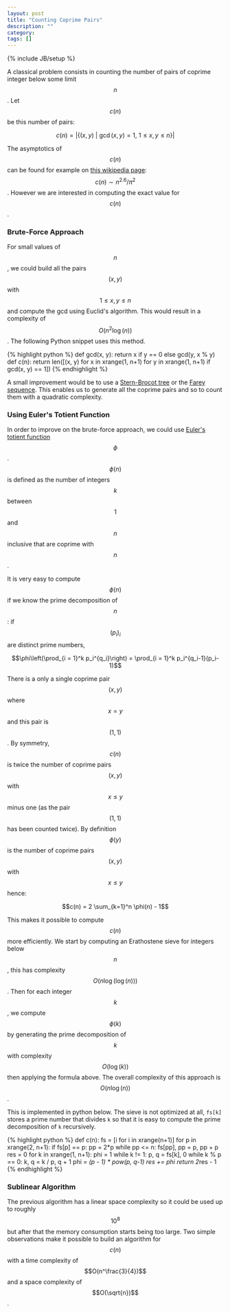 ```yaml
---
layout: post
title: "Counting Coprime Pairs"
description: ""
category: 
tags: []
---
```

{% include JB/setup %}

A classical problem consists in counting the number of pairs of coprime integer below some limit $$n$$. Let $$c(n)$$ be this number of pairs:

$$c(n) = \left| \left\{ (x, y) ~|~ \gcd(x, y) = 1,~ 1 \leq x, y \leq n \right\} \right|$$

The asymptotics of $$c(n)$$ can be found for example on [this wikipedia page](http://en.wikipedia.org/wiki/Coprime_integers#Probabilities): $$c(n) \sim n^2.6/\pi^2$$.  However we are interested in computing the exact value for $$c(n)$$.

### Brute-Force Approach

For small values of $$n$$, we could build all the pairs $$(x, y)$$ with $$1 \leq x, y\leq n$$ and compute the gcd using Euclid's algorithm. This would result in a complexity of $$O(n^2\log(n))$$.  The following Python snippet uses this method.

{% highlight python %}
def gcd(x, y): return x if y == 0 else gcd(y, x % y)
def c(n):
    return len([(x, y) for x in xrange(1, n+1) for y in xrange(1, n+1) if gcd(x, y) == 1])
{% endhighlight %}

A small improvement would be to use a [Stern-Brocot tree](http://laurentmazare.github.io/2013/07/20/using-the-stern-brocot-tree/) or the [Farey sequence](http://en.wikipedia.org/wiki/Farey_sequence).  This enables us to generate all the coprime pairs and so to count them with a quadratic complexity.

### Using Euler's Totient Function

In order to improve on the brute-force approach, we could use [Euler's totient function](http://en.wikipedia.org/wiki/Euler's_totient_function) $$\phi$$.  $$\phi(n)$$ is defined as the number of integers $$k$$ between $$1$$ and $$n$$ inclusive that are coprime with $$n$$.

It is very easy to compute $$\phi(n)$$ if we know the prime decomposition of $$n$$: if $$(p_i)_i$$ are distinct prime numbers,

$$\phi\left(\prod_{i = 1}^k p_i^{q_i}\right) = \prod_{i = 1}^k p_i^{q_i-1}(p_i-1)$$ 

There is a only a single coprime pair $$(x, y)$$ where $$x = y$$ and this pair is $$(1, 1)$$. By symmetry, $$c(n)$$ is twice the number of coprime pairs $$(x, y)$$ with $$x \leq y$$ minus one (as the pair $$(1, 1)$$ has been counted twice). By definition $$\phi(y)$$ is the number of coprime pairs $$(x, y)$$ with $$x \leq y$$ hence:

$$c(n) = 2 \sum_{k=1}^n \phi(n) - 1$$


This makes it possible to compute $$c(n)$$ more efficiently. We start by computing an Erathostene sieve for integers below $$n$$, this has complexity $$O(n\log(\log(n)))$$. Then for each integer $$k$$, we compute $$\phi(k)$$ by generating the prime decomposition of $$k$$ with complexity $$O(\log(k))$$ then applying the formula above. The overall complexity of this approach is $$O(n\log(n))$$.

This is implemented in python below. The sieve is not optimized at all, `fs[k]` stores a prime number that divides `k` so that it is easy to compute the prime decomposition of `k` recursively.

{% highlight python %}
def c(n):
    fs = [i for i in xrange(n+1)]
    for p in xrange(2, n+1):
        if fs[p] == p:
            pp = 2*p
            while pp <= n: fs[pp], pp = p, pp + p
    res = 0
    for k in xrange(1, n+1):
        phi = 1
        while k != 1:
            p, q = fs[k], 0
            while k % p == 0: k, q = k / p, q + 1
            phi *= (p - 1) * pow(p, q-1)
        res += phi
    return 2*res - 1
{% endhighlight %}

### Sublinear Algorithm

The previous algorithm has a linear space complexity so it could be used up to roughly $$10^8$$ but after that the memory consumption starts being too large. Two simple observations make it possible to build an algorithm for $$c(n)$$ with a time complexity of $$O(n^\frac{3}{4})$$ and a space complexity of $$O(\sqrt{n})$$.
